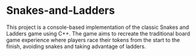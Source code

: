 # Snakes-and-Ladders
This project is a console-based implementation of the classic Snakes and Ladders game using C++. The game aims to recreate the traditional board game experience where players race their tokens from the start to the finish, avoiding snakes and taking advantage of ladders.
